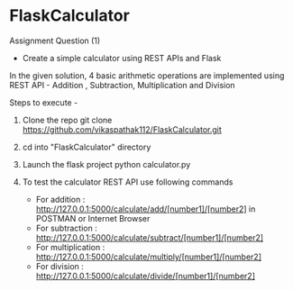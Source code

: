 # FlaskCalculator

Assignment Question (1)
- Create a simple calculator using REST APIs and Flask
  
In the given solution, 4 basic arithmetic operations are implemented using REST API -  Addition , Subtraction, Multiplication and Division

Steps to execute -

1. Clone the repo
   git clone https://github.com/vikaspathak112/FlaskCalculator.git
2. cd into "FlaskCalculator" directory
3. Launch the flask project
   python calculator.py
4. To test the calculator REST API use following commands 

   - For addition : http://127.0.0.1:5000/calculate/add/[number1]/[number2] in POSTMAN or Internet Browser
   - For subtraction : http://127.0.0.1:5000/calculate/subtract/[number1]/[number2]
   - For multiplication : http://127.0.0.1:5000/calculate/multiply/[number1]/[number2]
   - For division : http://127.0.0.1:5000/calculate/divide/[number1]/[number2]
